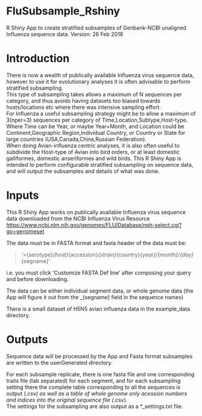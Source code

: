 # FluSubsample_Rshiny
R Shiny App to create stratified subsamples of Genbank-NCBI unaligned Influenza sequence data.
Version: 26 Feb 2018

# Introduction
There is now a wealth of publically available Influenza virus sequence data, 
however to use it for evolutionary analyses it is often advisable to perform stratified subsampling.  
This type of subsampling takes allows a maximum of N sequences per category, and thus avoids having datasets too biased towards hosts/locations etc where there was intensive sampling effort.  
For Influenza a useful subsampling strategy might be to allow a maximum of 3(nper=3) sequences per category of Time,Location,Subtype,Host-type.  
Where Time can be Year, or maybe Year+Month, and Location could be Continent,Geographic Region,Individual Country, or Country or State for large countries (USA,Canada,China,Russian Federation).  
When doing Avian-influenza centric analyses, it is also often useful to subdivide the Host-type of Avian into bird orders, or at least domestic galliformes, domestic anseriformes and wild birds.
This R Shiny App is intended to perform configurable stratified subsampling on sequence data, and will output the subsamples and details of what was done.

# Inputs
This R Shiny App works on publically available Influenza virus sequence data downloaded from the NCBI Influenza Virus Resource 
https://www.ncbi.nlm.nih.gov/genomes/FLU/Database/nph-select.cgi?go=genomeset

The data must be in FASTA format and fasta header of the data must be:
>'>{serotype}_{host}_{accession}_{strain}_{country}_{year}/{month}/{day}_{segname}'

i.e. you must click 'Customize FASTA Def line' after composing your query and before downloading.

The data can be either individual segment data, or whole genome data (the App will figure it out from the _{segname} field in the sequence names)

There is a small dataset of H5N5 avian influenza data in the example_data directory.

# Outputs
Sequence data will be processed by the App and Fasta format subsamples are written to the userGenerated directory.

For each subsample replicate, there is one fasta file and one corresponding traits file (tab separated) for each segment, 
and for each subsampling setting there the complete table corresponding to all the sequences is output (*.csv) as well as a table of whole genome only acession numbers and indices into the original sequence file (*.csv).  
The settings for the subsampling are also output as a *_settings.txt file.
